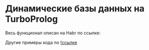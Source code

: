 # Динамические базы данных на TurboProlog

Весь функционал описан на Habr по ссылке:

Другие примеры кода по [!ссылке](https://github.com/KirillTaE/Dynamic_DataBase_on_TurboProlog)
